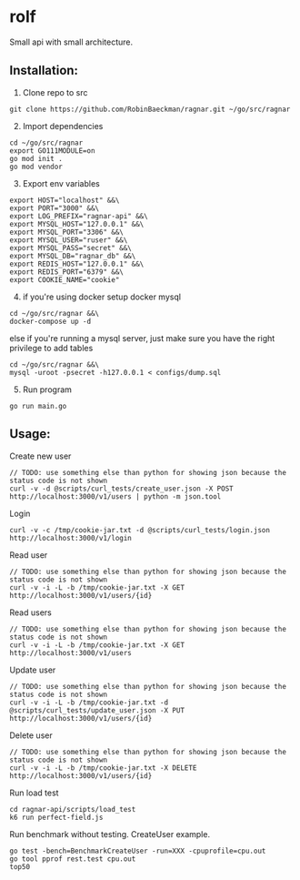 # rolf 

Small api with small architecture.

## Installation:
1. Clone repo to src
```
git clone https://github.com/RobinBaeckman/ragnar.git ~/go/src/ragnar
```

2. Import dependencies 
```
cd ~/go/src/ragnar
export GO111MODULE=on
go mod init . 
go mod vendor
```

3. Export env variables
```
export HOST="localhost" &&\
export PORT="3000" &&\
export LOG_PREFIX="ragnar-api" &&\
export MYSQL_HOST="127.0.0.1" &&\
export MYSQL_PORT="3306" &&\
export MYSQL_USER="ruser" &&\
export MYSQL_PASS="secret" &&\
export MYSQL_DB="ragnar_db" &&\
export REDIS_HOST="127.0.0.1" &&\
export REDIS_PORT="6379" &&\
export COOKIE_NAME="cookie"
```

4. if you're using docker setup docker mysql
```
cd ~/go/src/ragnar &&\
docker-compose up -d
``` 

else if you're running a mysql server, just make sure you have the right privilege to add tables
```
cd ~/go/src/ragnar &&\
mysql -uroot -psecret -h127.0.0.1 < configs/dump.sql

```

5. Run program
```
go run main.go
```

## Usage:

Create new user
```
// TODO: use something else than python for showing json because the status code is not shown
curl -v -d @scripts/curl_tests/create_user.json -X POST http://localhost:3000/v1/users | python -m json.tool
```

Login
```
curl -v -c /tmp/cookie-jar.txt -d @scripts/curl_tests/login.json http://localhost:3000/v1/login
```

Read user
```
// TODO: use something else than python for showing json because the status code is not shown
curl -v -i -L -b /tmp/cookie-jar.txt -X GET http://localhost:3000/v1/users/{id}

```

Read users
```
// TODO: use something else than python for showing json because the status code is not shown
curl -v -i -L -b /tmp/cookie-jar.txt -X GET http://localhost:3000/v1/users

```

Update user
```
// TODO: use something else than python for showing json because the status code is not shown
curl -v -i -L -b /tmp/cookie-jar.txt -d @scripts/curl_tests/update_user.json -X PUT http://localhost:3000/v1/users/{id}

```

Delete user
```
// TODO: use something else than python for showing json because the status code is not shown
curl -v -i -L -b /tmp/cookie-jar.txt -X DELETE http://localhost:3000/v1/users/{id}

```

Run load test
```
cd ragnar-api/scripts/load_test
k6 run perfect-field.js
```

Run benchmark without testing. CreateUser example.
```
go test -bench=BenchmarkCreateUser -run=XXX -cpuprofile=cpu.out
go tool pprof rest.test cpu.out
top50
```
